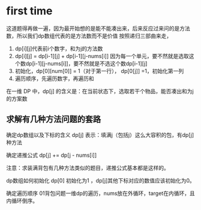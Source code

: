 # first time
这道题得再做一遍，因为最开始想的是能不能凑出来，后来反应过来问的是方法数，所以我们dp数组代表的是方法数而不是价值
按照递归三部曲来走，
1. dp[i][j]代表前i个数字，和为j的方法数
2. dp[i][j] = dp[i-1][j] + dp[i-1][j-nums[i]] 因为每一个单元，要不然就是选取这个数dp[i-1][j-nums[i]]，要不然就是不选这个数dp[i-1][j] 
3. 初始化，dp[0][num[0]] = 1（对于第一行）， dp[0[j]] =1，初始化第一列
4. 遍历顺序，先遍历数字，再遍历和

在一维 DP 中，dp[j] 的含义是：在当前状态下，选取若干个物品，能否凑出和为j的方案数

## 求解有几种方法问题的套路
确定dp数组以及下标的含义
dp[j] 表示：填满j（包括j）这么大容积的包，有dp[j]种方法

确定递推公式
dp[j] += dp[j - nums[i]]

注意：求装满背包有几种方法类似的题目，递推公式基本都是这样的。

dp数组如何初始化
dp[0] 初始化为1 ，dp[j]其他下标对应的数值应该初始化为0。

确定遍历顺序
01背包问题一维dp的遍历，nums放在外循环，target在内循环，且内循环倒序。
